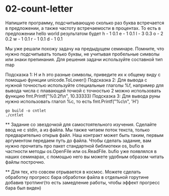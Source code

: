 # 02-count-letter

Напишите программу, подсчитывающую сколько раз буква встречается в предложении, а также частоту встречаемости в 
процентах. То есть в предложении hello world результатом будет
h - 1 0.1
e - 1 0.1
l - 3 0.3
o - 2 0.2
w - 1 0.1
r - 1 0.1
d - 1 0.1

Мы уже решали похожу задачу на предыдущем семинаре. Помните, что нужно подсчитывать только буквы, не учитывая 
пробельные символы или знаки препинания. Для решения задачи используйте составной тип map

Подсказка 1: H и h это разные символы, приведите их к общему виду с помощью функции unicode.ToLower()
Подсказка 2: Для вывода с нужной точностью используйте специальные глаголы %f, например для вывода числа с плавающей 
точкой с точностью 2 можно использовать функцию fmt.Printf("%0.2f\n", 10.33333)
Подсказка 3: Для вывода руны нужно использовать глагол %c, то есть fmt.Printf("%c\n", 'Н') 

```shell
go build -o cntlet
./cntlet
```

** Задание со звездочкой для самостоятельного изучения. 
Сделайте ввод не с stdin, а из файла. Мы также читаем поток текста, только предварительно открыв файл. Наш контракт может быть таким, первым аргументом передаем путь до файла.
Чтобы сделать задание, вам нужно прочитать про пакет стандартной библиотеки os, bufio в частности методы os.OpenFile или os.ReadFile.
bufio уже появлялся в наших семинарах, с помощью него вы можете удобным образом читать файлы построчно.

** Для тех, кто совсем отрывается в космос.
Можете сделать обработку прогресс бара обработки файла в отдельной горутине добавив тротлинг(то есть замедление работы, чтобы эффект прогресс бара был виден)
